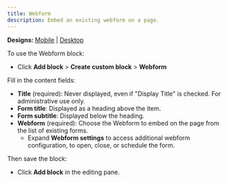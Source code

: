 ```yaml
---
title: Webform
description: Embed an existing webform on a page.
---
```


**Designs:** [Mobile](<../../../../../../assets/img/designs/lb/Webforms Mobile.png>) | [Desktop](<../../../../../../assets/img/designs/lb/Webforms Desktop.png>)

To use the Webform block:

- Click **Add block** > **Create custom block** > **Webform**

Fill in the content fields:

- **Title** (required): Never displayed, even if "Display Title" is checked. For administrative use only.
- **Form title**: Displayed as a heading above the item.
- **Form subtitle**: Displayed below the heading.
- **Webform** (required): Choose the Webform to embed on the page from the list of existing forms.
  - Expand **Webform settings** to access additional webform configuration, to open, close, or schedule the form.

Then save the block:

- Click **Add block** in the editing pane.